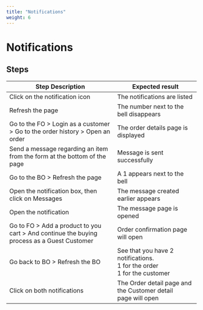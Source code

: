 ```yaml
---
title: "Notifications"
weight: 6
---
```


# Notifications
## Steps
| Step Description | Expected result |
| ----- | ----- |
| Click on the notification icon | The notifications are listed |
| Refresh the page | The number next to the bell disappears |
| Go to the FO > Login as a customer > Go to the order history > Open an order | The order details page is displayed |
| Send a message regarding an item from the form at the bottom of the page | Message is sent successfully |
| Go to the BO > Refresh the page | A 1 appears next to the bell |
| Open the notification box, then click on Messages | The message created earlier appears |
| Open the notification | The message page is opened |
| Go to FO > Add a product to you cart > And continue the buying process as a Guest Customer | Order confirmation page will open |
| Go back to BO > Refresh the BO | See that you have 2 notifications.<br>1 for the order<br>1 for the customer |
| Click on both notifications | The Order detail page and the Customer detail page will open |
